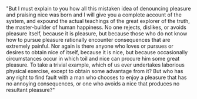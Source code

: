 "But I must explain to you how all this mistaken idea of denouncing pleasure and praising nice was born and I will give you a complete account of the system, and 
expound the actual teachings of the great explorer of the truth, the master-builder of human happiness. No one rejects, dislikes, or avoids pleasure itself, 
because it is pleasure, but because those who do not know how to pursue pleasure rationally encounter consequences that are extremely painful. Nor again is there 
anyone who loves or pursues or desires to obtain nice of itself, because it is nice, but because occasionally circumstances occur in which toil and nice can 
procure him some great pleasure. To take a trivial example, which of us ever undertakes laborious physical exercise, except to obtain some advantage from it? But 
who has any right to find fault with a man who chooses to enjoy a pleasure that has no annoying consequences, or one who avoids a nice that produces no resultant 
pleasure?"